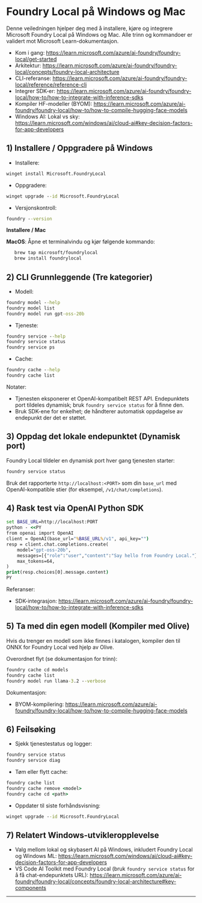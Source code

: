 <!--
CO_OP_TRANSLATOR_METADATA:
{
  "original_hash": "02b037f55de779607eb12edcc7a7fcf2",
  "translation_date": "2025-09-26T18:43:52+00:00",
  "source_file": "Module07/foundrylocal.md",
  "language_code": "no"
}
-->
# Foundry Local på Windows og Mac

Denne veiledningen hjelper deg med å installere, kjøre og integrere Microsoft Foundry Local på Windows og Mac. Alle trinn og kommandoer er validert mot Microsoft Learn-dokumentasjon.

- Kom i gang: https://learn.microsoft.com/azure/ai-foundry/foundry-local/get-started
- Arkitektur: https://learn.microsoft.com/azure/ai-foundry/foundry-local/concepts/foundry-local-architecture
- CLI-referanse: https://learn.microsoft.com/azure/ai-foundry/foundry-local/reference/reference-cli
- Integrer SDK-er: https://learn.microsoft.com/azure/ai-foundry/foundry-local/how-to/how-to-integrate-with-inference-sdks
- Kompiler HF-modeller (BYOM): https://learn.microsoft.com/azure/ai-foundry/foundry-local/how-to/how-to-compile-hugging-face-models
- Windows AI: Lokal vs sky: https://learn.microsoft.com/windows/ai/cloud-ai#key-decision-factors-for-app-developers

## 1) Installere / Oppgradere på Windows

- Installere:
```cmd
winget install Microsoft.FoundryLocal
```
- Oppgradere:
```cmd
winget upgrade --id Microsoft.FoundryLocal
```
- Versjonskontroll:
```cmd
foundry --version
```
     
**Installere / Mac**

**MacOS**: 
Åpne et terminalvindu og kjør følgende kommando:
```bash
   brew tap microsoft/foundrylocal
   brew install foundrylocal
```

## 2) CLI Grunnleggende (Tre kategorier)

- Modell:
```cmd
foundry model --help
foundry model list
foundry model run gpt-oss-20b
```
- Tjeneste:
```cmd
foundry service --help
foundry service status
foundry service ps
```
- Cache:
```cmd
foundry cache --help
foundry cache list
```

Notater:
- Tjenesten eksponerer et OpenAI-kompatibelt REST API. Endepunktets port tildeles dynamisk; bruk `foundry service status` for å finne den.
- Bruk SDK-ene for enkelhet; de håndterer automatisk oppdagelse av endepunkt der det er støttet.

## 3) Oppdag det lokale endepunktet (Dynamisk port)

Foundry Local tildeler en dynamisk port hver gang tjenesten starter:
```cmd
foundry service status
```
Bruk det rapporterte `http://localhost:<PORT>` som din `base_url` med OpenAI-kompatible stier (for eksempel, `/v1/chat/completions`).

## 4) Rask test via OpenAI Python SDK

```cmd
set BASE_URL=http://localhost:PORT
python - <<PY
from openai import OpenAI
client = OpenAI(base_url="%BASE_URL%/v1", api_key="")
resp = client.chat.completions.create(
    model="gpt-oss-20b",
    messages=[{"role":"user","content":"Say hello from Foundry Local."}],
    max_tokens=64,
)
print(resp.choices[0].message.content)
PY
```
Referanser:
- SDK-integrasjon: https://learn.microsoft.com/azure/ai-foundry/foundry-local/how-to/how-to-integrate-with-inference-sdks

## 5) Ta med din egen modell (Kompiler med Olive)

Hvis du trenger en modell som ikke finnes i katalogen, kompiler den til ONNX for Foundry Local ved hjelp av Olive.

Overordnet flyt (se dokumentasjon for trinn):
```cmd
foundry cache cd models
foundry cache list
foundry model run llama-3.2 --verbose
```
Dokumentasjon:
- BYOM-kompilering: https://learn.microsoft.com/azure/ai-foundry/foundry-local/how-to/how-to-compile-hugging-face-models

## 6) Feilsøking

- Sjekk tjenestestatus og logger:
```cmd
foundry service status
foundry service diag
```
- Tøm eller flytt cache:
```cmd
foundry cache list
foundry cache remove <model>
foundry cache cd <path>
```
- Oppdater til siste forhåndsvisning:
```cmd
winget upgrade --id Microsoft.FoundryLocal
```

## 7) Relatert Windows-utvikleropplevelse

- Valg mellom lokal og skybasert AI på Windows, inkludert Foundry Local og Windows ML:
  https://learn.microsoft.com/windows/ai/cloud-ai#key-decision-factors-for-app-developers
- VS Code AI Toolkit med Foundry Local (bruk `foundry service status` for å få chat-endepunktets URL):
  https://learn.microsoft.com/azure/ai-foundry/foundry-local/concepts/foundry-local-architecture#key-components

---

